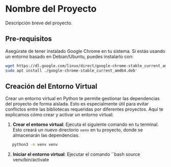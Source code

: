 # Nombre del Proyecto

Descripción breve del proyecto.

## Pre-requisitos

Asegúrate de tener instalado Google Chrome en tu sistema. Si estás usando un entorno basado en Debian/Ubuntu, puedes instalarlo con:

```bash
wget https://dl.google.com/linux/direct/google-chrome-stable_current_amd64.deb
sudo apt install ./google-chrome-stable_current_amd64.deb' 
```
## Creación del Entorno Virtual

Crear un entorno virtual en Python te permite gestionar las dependencias del proyecto de forma aislada. Esto es especialmente útil para evitar conflictos entre las bibliotecas requeridas por diferentes proyectos. Aquí te explicamos cómo crear y activar un entorno virtual:

1. **Crear el entorno virtual**:
   Ejecuta el siguiente comando en tu terminal. Esto creará un nuevo directorio `venv` en tu proyecto, donde se almacenarán las dependencias.

```bash
   python3 -m venv venv
   ```

2. **Iniciar el entorno virtual**:
   Ejecutar el comando
   ``bash
   source venv/bin/activate
   ```
